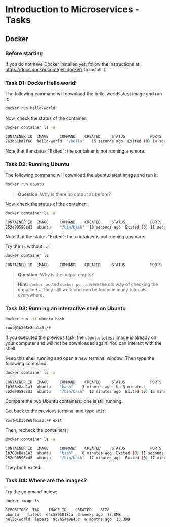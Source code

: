 # Introduction to Microservices - Tasks

## Docker

### Before starting

If you do not have Docker installed yet, follow the instructions at https://docs.docker.com/get-docker/ to install it.

### Task D1: Docker Hello world!

The following command will download the hello-world:latest image and run it:

```sh
docker run hello-world
```

Now, check the status of the container:

```sh
docker container ls -a

CONTAINER ID  IMAGE     COMMAND    CREATED     STATUS           PORTS   NAMES
763d61bd1f66  hello-world  "/hello"   15 seconds ago  Exited (0) 14 seconds ago       angry_mestorf
```

Note that the status "Exited": the container is not running anymore.

### Task D2: Running Ubuntu

The following command will download the ubuntu:latest image and run it:

```sh
docker run ubuntu
```

> **Question:** Why is there no output as before?


Now, check the status of the container:

```sh
docker container ls -a

CONTAINER ID  IMAGE     COMMAND    CREATED     STATUS           PORTS   NAMES
252e90596cd3  ubuntu    "/bin/bash"  10 seconds ago  Exited (0) 11 seconds ago       confident_hopper
```

Note that the status "Exited": the container is not running anymore.

Try the `ls` without `-a`:

```sh
docker container ls

CONTAINER ID  IMAGE     COMMAND    CREATED     STATUS           PORTS   NAMES
```

> **Question:** Why is the output empty?

> **Hint:** `docker ps` and `docker ps -a` were the old way of checking the containers.
> They still work and can be found in many tutorials everywhere.

### Task D3: Running an interactive shell on Ubuntu

```sh
docker run -it ubuntu bash

root@1b308e8aa1a3:/# 
```

If you executed the previous task, the `ubuntu:latest` image is already on your computer and will not be downloaded again. You can interact with the shell.

Keep this shell running and open a new terminal window. Then type the following command:

```sh
docker container ls -a

CONTAINER ID  IMAGE     COMMAND    CREATED     STATUS           PORTS   NAMES
1b308e8aa1a3  ubuntu    "bash"    3 minutes ago  Up 3 minutes             clever_bartik
252e90596cd3  ubuntu    "/bin/bash"  13 minutes ago  Exited (0) 13 minutes ago       confident_hopper
```

Compare the two Ubuntu containers: one is still running.

Get back to the previous terminal and type `exit`:

```sh
root@1b308e8aa1a3:/# exit
```

Then, recheck the containers:

```sh
docker container ls -a   

CONTAINER ID  IMAGE     COMMAND    CREATED     STATUS           PORTS   NAMES
1b308e8aa1a3  ubuntu    "bash"    6 minutes ago  Exited (0) 11 seconds ago       clever_bartik
252e90596cd3  ubuntu    "/bin/bash"  17 minutes ago  Exited (0) 17 minutes ago       confident_hopper
```

They both exited.


### Task D4: Where are the images?

Try the command below:

```sh
docker image ls

REPOSITORY  TAG    IMAGE ID    CREATED    SIZE
ubuntu    latest  e4c58958181a  3 weeks ago  77.8MB
hello-world  latest  9c7a54a9a43c  6 months ago  13.3kB
```

